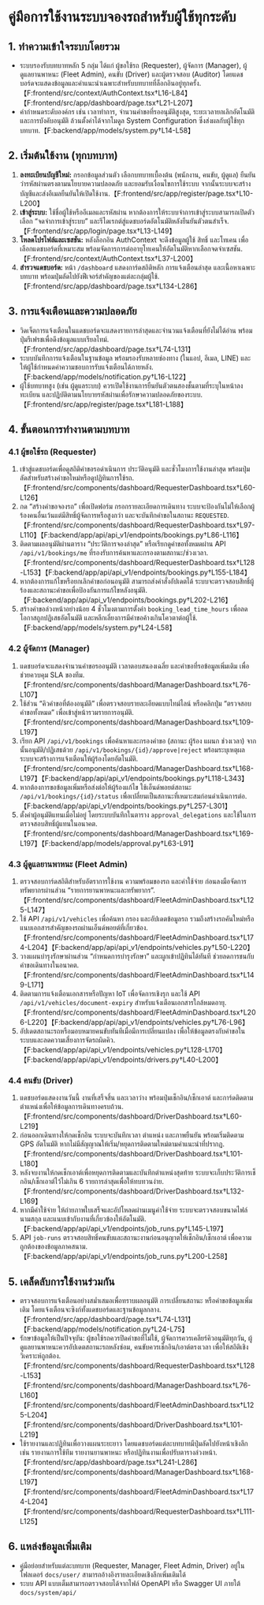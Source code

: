 # คู่มือการใช้งานระบบจองรถสำหรับผู้ใช้ทุกระดับ

## 1. ทำความเข้าใจระบบโดยรวม
- ระบบรองรับบทบาทหลัก 5 กลุ่ม ได้แก่ ผู้ขอใช้รถ (Requester), ผู้จัดการ (Manager), ผู้ดูแลยานพาหนะ (Fleet Admin), คนขับ (Driver) และผู้ตรวจสอบ (Auditor) โดยแดชบอร์ดจะแสดงข้อมูลและคำแนะนำเฉพาะสำหรับบทบาทที่ล็อกอินอยู่ทุกครั้ง.【F:frontend/src/context/AuthContext.tsx†L16-L84】【F:frontend/src/app/dashboard/page.tsx†L21-L207】
- ค่ากำหนดระดับองค์กร เช่น เวลาทำการ, จำนวนคำขอที่รออนุมัติสูงสุด, ระยะเวลายกเลิกอัตโนมัติ และการบังคับอนุมัติ ล้วนตั้งค่าได้จากโมดูล System Configuration ซึ่งส่งผลกับผู้ใช้ทุกบทบาท.【F:backend/app/models/system.py†L14-L58】

## 2. เริ่มต้นใช้งาน (ทุกบทบาท)
1. **ลงทะเบียนบัญชีใหม่:** กรอกข้อมูลส่วนตัว เลือกบทบาทเบื้องต้น (พนักงาน, คนขับ, ผู้ดูแล) ยืนยันว่ารหัสผ่านตรงตามนโยบายความปลอดภัย และยอมรับเงื่อนไขการใช้ระบบ จากนั้นระบบจะสร้างบัญชีและส่งอีเมลยืนยันให้เปิดใช้งาน.【F:frontend/src/app/register/page.tsx†L10-L200】
2. **เข้าสู่ระบบ:** ใช้ชื่อผู้ใช้หรืออีเมลและรหัสผ่าน หากต้องการให้ระบบจำการเข้าสู่ระบบสามารถเปิดตัวเลือก “จดจำการเข้าสู่ระบบ” และรีไดเรกต์สู่แดชบอร์ดอัตโนมัติหลังยืนยันตัวตนสำเร็จ.【F:frontend/src/app/login/page.tsx†L13-L149】
3. **โหลดโปรไฟล์และเซสชัน:** หลังล็อกอิน AuthContext จะดึงข้อมูลผู้ใช้ สิทธิ์ และโทเคน เพื่อเลือกแดชบอร์ดที่เหมาะสม พร้อมจัดการการต่ออายุโทเคนให้อัตโนมัติหากเลือกจดจำเซสชัน.【F:frontend/src/context/AuthContext.tsx†L37-L200】
4. **สำรวจแดชบอร์ด:** หน้า `/dashboard` แสดงการ์ดสถิติหลัก การแจ้งเตือนล่าสุด และเนื้อหาเฉพาะบทบาท พร้อมปุ่มลัดไปยังฟีเจอร์สำคัญของแต่ละกลุ่มผู้ใช้.【F:frontend/src/app/dashboard/page.tsx†L134-L286】

## 3. การแจ้งเตือนและความปลอดภัย
- วิดเจ็ตการแจ้งเตือนในแดชบอร์ดจะแสดงรายการล่าสุดและจำนวนแจ้งเตือนที่ยังไม่ได้อ่าน พร้อมปุ่มรีเฟรชเพื่อดึงข้อมูลแบบเรียลไทม์.【F:frontend/src/app/dashboard/page.tsx†L74-L131】
- ระบบบันทึกการแจ้งเตือนในฐานข้อมูล พร้อมรองรับหลายช่องทาง (ในแอป, อีเมล, LINE) และให้ผู้ใช้กำหนดค่าความชอบการรับแจ้งเตือนได้ภายหลัง.【F:backend/app/models/notification.py†L16-L122】
- ผู้ใช้บทบาทสูง (เช่น ผู้ดูแลระบบ) ควรเปิดใช้งานการยืนยันตัวตนสองชั้นตามที่ระบุในหน้าลงทะเบียน และปฏิบัติตามนโยบายรหัสผ่านเพื่อรักษาความปลอดภัยของระบบ.【F:frontend/src/app/register/page.tsx†L181-L188】

## 4. ขั้นตอนการทำงานตามบทบาท
### 4.1 ผู้ขอใช้รถ (Requester)
1. เข้าสู่แดชบอร์ดเพื่อดูสถิติคำขอรอดำเนินการ ประวัติอนุมัติ และชั่วโมงการใช้งานล่าสุด พร้อมปุ่มลัดสำหรับสร้างคำขอใหม่หรือดูปฏิทินการใช้รถ.【F:frontend/src/components/dashboard/RequesterDashboard.tsx†L60-L126】
2. กด “สร้างคำขอจองรถ” เพื่อเปิดฟอร์ม กรอกรายละเอียดการเดินทาง ระบบจะป้องกันไม่ให้เลือกผู้ร้องคนอื่นเว้นแต่มีสิทธิ์ผู้จัดการหรือสูงกว่า และจะบันทึกคำขอในสถานะ `REQUESTED`.【F:frontend/src/components/dashboard/RequesterDashboard.tsx†L97-L110】【F:backend/app/api/api_v1/endpoints/bookings.py†L86-L116】
3. ติดตามผลอนุมัติผ่านตาราง “ประวัติการจองล่าสุด” หรือเรียกดูคำขอทั้งหมดผ่าน API `/api/v1/bookings/me` ที่รองรับการค้นหาและกรองตามสถานะ/ช่วงเวลา.【F:frontend/src/components/dashboard/RequesterDashboard.tsx†L128-L153】【F:backend/app/api/api_v1/endpoints/bookings.py†L155-L184】
4. หากต้องการแก้ไขหรือยกเลิกคำขอก่อนอนุมัติ สามารถส่งคำสั่งอัปเดตได้ ระบบจะตรวจสอบสิทธิ์ผู้ร้องและสถานะคำขอเพื่อป้องกันการแก้ไขหลังอนุมัติ.【F:backend/app/api/api_v1/endpoints/bookings.py†L202-L216】
5. สร้างคำขอล่วงหน้าอย่างน้อย 4 ชั่วโมงตามการตั้งค่า `booking_lead_time_hours` เพื่อลดโอกาสถูกปฏิเสธอัตโนมัติ และหลีกเลี่ยงการมีคำขอค้างเกินโควตาต่อผู้ใช้.【F:backend/app/models/system.py†L24-L58】

### 4.2 ผู้จัดการ (Manager)
1. แดชบอร์ดจะแสดงจำนวนคำขอรออนุมัติ เวลาตอบสนองเฉลี่ย และคำขอที่รอข้อมูลเพิ่มเติม เพื่อช่วยควบคุม SLA ของทีม.【F:frontend/src/components/dashboard/ManagerDashboard.tsx†L76-L107】
2. ใช้ส่วน “คิวคำขอที่ต้องอนุมัติ” เพื่อตรวจสอบรายละเอียดแบบไทม์ไลน์ หรือคลิกปุ่ม “ตรวจสอบคำขอทั้งหมด” เพื่อเข้าสู่หน้ารวมรายการอนุมัติ.【F:frontend/src/components/dashboard/ManagerDashboard.tsx†L109-L197】
3. เรียก API `/api/v1/bookings` เพื่อค้นหาและกรองคำขอ (สถานะ ผู้ร้อง แผนก ช่วงเวลา) จากนั้นอนุมัติ/ปฏิเสธด้วย `/api/v1/bookings/{id}/approve|reject` พร้อมระบุเหตุผล ระบบจะสร้างการแจ้งเตือนให้ผู้ร้องโดยอัตโนมัติ.【F:frontend/src/components/dashboard/ManagerDashboard.tsx†L168-L197】【F:backend/app/api/api_v1/endpoints/bookings.py†L118-L343】
4. หากต้องการขอข้อมูลเพิ่มหรือส่งต่อให้ผู้ร้องแก้ไข ใช้เอ็นด์พอยต์สถานะ `/api/v1/bookings/{id}/status` เพื่อเปลี่ยนเป็นสถานะที่เหมาะสมก่อนดำเนินการต่อ.【F:backend/app/api/api_v1/endpoints/bookings.py†L257-L301】
5. ตั้งค่าผู้อนุมัติแทนเมื่อไม่อยู่ โดยระบบบันทึกในตาราง `approval_delegations` และใช้ในการตรวจสอบสิทธิ์ผู้แทนในอนาคต.【F:frontend/src/components/dashboard/ManagerDashboard.tsx†L169-L197】【F:backend/app/models/approval.py†L63-L91】

### 4.3 ผู้ดูแลยานพาหนะ (Fleet Admin)
1. ตรวจสอบการ์ดสถิติสำหรับอัตราการใช้งาน ความพร้อมของรถ และค่าใช้จ่าย ก่อนลงมือจัดการทรัพยากรผ่านส่วน “รายการยานพาหนะและทรัพยากร”.【F:frontend/src/components/dashboard/FleetAdminDashboard.tsx†L125-L147】
2. ใช้ API `/api/v1/vehicles` เพื่อค้นหา กรอง และอัปเดตข้อมูลรถ รวมถึงสร้างรถคันใหม่หรือแนบเอกสารสำคัญของรถผ่านเอ็นด์พอยต์ที่เกี่ยวข้อง.【F:frontend/src/components/dashboard/FleetAdminDashboard.tsx†L174-L204】【F:backend/app/api/api_v1/endpoints/vehicles.py†L50-L220】
3. วางแผนบำรุงรักษาผ่านส่วน “กำหนดการบำรุงรักษา” และผูกเข้าปฏิทินได้ทันที ช่วยลดการชนกับคำขอเดินทางในอนาคต.【F:frontend/src/components/dashboard/FleetAdminDashboard.tsx†L149-L171】
4. ติดตามการแจ้งเตือนเอกสารหรือปัญหา IoT เพื่อจัดการเชิงรุก และใช้ API `/api/v1/vehicles/document-expiry` สำหรับแจ้งเตือนเอกสารใกล้หมดอายุ.【F:frontend/src/components/dashboard/FleetAdminDashboard.tsx†L206-L220】【F:backend/app/api/api_v1/endpoints/vehicles.py†L76-L96】
5. อัปเดตสถานะรถหรือมอบหมายคนขับทันทีเมื่อมีการเปลี่ยนแปลง เพื่อให้ข้อมูลตรงกับคำขอในระบบและลดความเสี่ยงการจัดรถผิดคิว.【F:backend/app/api/api_v1/endpoints/vehicles.py†L128-L170】【F:backend/app/api/api_v1/endpoints/drivers.py†L40-L200】

### 4.4 คนขับ (Driver)
1. แดชบอร์ดแสดงงานวันนี้ งานที่เสร็จสิ้น และเวลาว่าง พร้อมปุ่มเช็กอิน/เช็กเอาต์ และการ์ดติดตามตำแหน่งเพื่อให้ข้อมูลการเดินทางครบถ้วน.【F:frontend/src/components/dashboard/DriverDashboard.tsx†L60-L219】
2. ก่อนออกเดินทางให้กดเช็กอิน ระบบจะบันทึกเวลา ตำแหน่ง และภาพยืนยัน พร้อมเริ่มติดตาม GPS อัตโนมัติ หากไม่มีสัญญาณให้เริ่ม/หยุดการติดตามใหม่ตามคำแนะนำที่ปรากฏ.【F:frontend/src/components/dashboard/DriverDashboard.tsx†L101-L180】
3. หลังจบงานให้กดเช็กเอาต์เพื่อหยุดการติดตามและบันทึกตำแหน่งสุดท้าย ระบบจะเก็บประวัติการเช็กอิน/เช็กเอาต์ไว้ไม่เกิน 6 รายการล่าสุดเพื่อให้ทบทวนง่าย.【F:frontend/src/components/dashboard/DriverDashboard.tsx†L132-L169】
4. หากมีค่าใช้จ่าย ให้ถ่ายภาพใบเสร็จและอัปโหลดผ่านเมนูค่าใช้จ่าย ระบบจะตรวจสอบขนาดไฟล์ นามสกุล และแนบเข้ากับงานที่เกี่ยวข้องให้อัตโนมัติ.【F:backend/app/api/api_v1/endpoints/job_runs.py†L145-L197】
5. API `job-runs` ตรวจสอบสิทธิ์คนขับและสถานะงานก่อนอนุญาตให้เช็กอิน/เช็กเอาต์ เพื่อความถูกต้องของข้อมูลภาคสนาม.【F:backend/app/api/api_v1/endpoints/job_runs.py†L200-L258】

## 5. เคล็ดลับการใช้งานร่วมกัน
- ตรวจสอบการแจ้งเตือนอย่างสม่ำเสมอเพื่อทราบผลอนุมัติ การเปลี่ยนสถานะ หรือคำขอข้อมูลเพิ่มเติม โดยแจ้งเตือนจะซิงก์ทั้งแดชบอร์ดและฐานข้อมูลกลาง.【F:frontend/src/app/dashboard/page.tsx†L74-L131】【F:backend/app/models/notification.py†L24-L75】
- รักษาข้อมูลให้เป็นปัจจุบัน: ผู้ขอใช้รถควรปิดคำขอที่ไม่ใช้, ผู้จัดการควรเคลียร์คิวอนุมัติทุกวัน, ผู้ดูแลยานพาหนะควรอัปเดตสถานะรถหลังซ่อม, คนขับควรเช็กอิน/เอาต์ตรงเวลา เพื่อให้สถิติเชิงวิเคราะห์ถูกต้อง.【F:frontend/src/components/dashboard/RequesterDashboard.tsx†L128-L153】【F:frontend/src/components/dashboard/ManagerDashboard.tsx†L76-L160】【F:frontend/src/components/dashboard/FleetAdminDashboard.tsx†L125-L204】【F:frontend/src/components/dashboard/DriverDashboard.tsx†L101-L219】
- ใช้รายงานและปฏิทินเพื่อวางแผนระยะยาว โดยแดชบอร์ดแต่ละบทบาทมีปุ่มลัดไปยังหน้าเชิงลึก เช่น รายงานการใช้ทีม รายงานยานพาหนะ หรือปฏิทินงานเพื่อปรับตารางล่วงหน้า.【F:frontend/src/app/dashboard/page.tsx†L241-L286】【F:frontend/src/components/dashboard/ManagerDashboard.tsx†L168-L197】【F:frontend/src/components/dashboard/FleetAdminDashboard.tsx†L174-L204】【F:frontend/src/components/dashboard/RequesterDashboard.tsx†L111-L125】

## 6. แหล่งข้อมูลเพิ่มเติม
- คู่มือย่อยสำหรับแต่ละบทบาท (Requester, Manager, Fleet Admin, Driver) อยู่ในโฟลเดอร์ `docs/user/` สามารถอ้างอิงรายละเอียดเชิงลึกเพิ่มเติมได้
- ระบบ API แบบเต็มสามารถตรวจสอบได้จากไฟล์ OpenAPI หรือ Swagger UI ภายใต้ `docs/system/api/`
